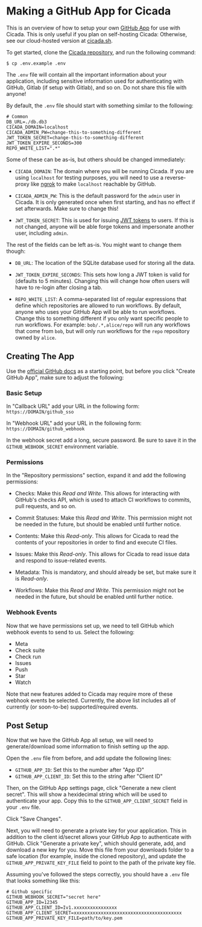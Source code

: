 # Making a GitHub App for Cicada

This is an overview of how to setup your own [GitHub App](https://docs.github.com/en/apps) for use with
Cicada. This is only useful if you plan on self-hosting Cicada: Otherwise, see our cloud-hosted version
at [cicada.sh](https://cicada.sh).

To get started, clone the [Cicada repository](https://github.com/Cicada-Software/cicada), and run the
following command:

```
$ cp .env.example .env
```

The `.env` file will contain all the important information about your application, including sensitive
information used for authenticating with GitHub, Gitlab (if setup with Gitlab), and so on. Do not share
this file with anyone!

By default, the `.env` file should start with something similar to the following:

```shell
# Common
DB_URL=./db.db3
CICADA_DOMAIN=localhost
CICADA_ADMIN_PW=change-this-to-something-different
JWT_TOKEN_SECRET=change-this-to-something-different
JWT_TOKEN_EXPIRE_SECONDS=300
REPO_WHITE_LIST=".*"
```

Some of these can be as-is, but others should be changed immediately:

* `CICADA_DOMAIN`: The domain where you will be running Cicada. If you are using `localhost` for
testing purposes, you will need to use a reverse-proxy like [ngrok](https://ngrok.com/) to make
`localhost` reachable by GitHub.

* `CICADA_ADMIN_PW`: This is the default password for the `admin` user in Cicada. It is only
generated once when first starting, and has no effect if set afterwards. Make sure to change
this!

* `JWT_TOKEN_SECRET`: This is used for issuing [JWT tokens](https://jwt.io/) to users. If this
is not changed, anyone will be able forge tokens and impersonate another user, including `admin`.

The rest of the fields can be left as-is. You might want to change them though:

* `DB_URL`: The location of the SQLite database used for storing all the data.

* `JWT_TOKEN_EXPIRE_SECONDS`: This sets how long a JWT token is valid for (defaults to 5 minutes).
Changing this will change how often users will have to re-login after closing a tab.

* `REPO_WHITE_LIST`: A comma-separated list of regular expressions that define which repositories
are allowed to run workflows. By default, anyone who uses your GitHub App will be able to run
workflows. Change this to something different if you only want specific people to run workflows.
For example: `bob/.*,alice/repo` will run any workflows that come from `bob`, but will only run
workflows for the `repo` repository owned by `alice`.

## Creating The App

Use the [official GitHub docs](https://docs.github.com/en/apps/creating-github-apps/creating-github-apps/creating-a-github-app)
as a starting point, but before you click "Create GitHub App", make sure to adjust the following:

### Basic Setup

In "Callback URL" add your URL in the following form: `https://DOMAIN/github_sso`

In "Webhook URL" add your URL in the following form: `https://DOMAIN/github_webhook`

In the webhook secret add a long, secure password. Be sure to save it in the `GITHUB_WEBHOOK_SECRET`
environment variable.

### Permissions

In the "Repository permissions" section, expand it and add the following permissions:

* Checks: Make this *Read and Write*. This allows for interacting with GitHub's checks API, which
is used to attach CI workflows to commits, pull requests, and so on.

* Commit Statuses: Make this *Read and Write*. This permission might not be needed in
the future, but should be enabled until further notice.

* Contents: Make this *Read-only*. This allows for Cicada to read the contents of your
repositories in order to find and execute CI files.

* Issues: Make this *Read-only*. This allows for Cicada to read issue data and respond to
issue-related events.

* Metadata: This is mandatory, and should already be set, but make sure it is *Read-only*.

* Workflows: Make this *Read and Write*. This permission might not be needed in
the future, but should be enabled until further notice.

### Webhook Events

Now that we have permissions set up, we need to tell GitHub which webhook events to send
to us. Select the following:

* Meta
* Check suite
* Check run
* Issues
* Push
* Star
* Watch

Note that new features added to Cicada may require more of these webhook events be selected.
Currently, the above list includes all of currently (or soon-to-be) supported/required
events.

## Post Setup

Now that we have the GitHub App all setup, we will need to generate/download some information
to finish setting up the app.

Open the `.env` file from before, and add update the following lines:

* `GITHUB_APP_ID`: Set this to the number after "App ID"
* `GITHUB_APP_CLIENT_ID`: Set this to the string after "Client ID"

Then, on the GitHub App settings page, click "Generate a new client secret". This will
show a hexidecimal string which will be used to authenticate your app. Copy this to the
`GITHUB_APP_CLIENT_SECRET` field in your `.env` file.

Click "Save Changes".

Next, you will need to generate a private key for your application. This in addition to
the client id/secret allows your GitHub App to authenticate with GitHub. Click "Generate
a private key", which should generate, add, and download a new key for you. Move this
file from your downloads folder to a safe location (for example, inside the cloned
repository), and update the `GITHUB_APP_PRIVATE_KEY_FILE` field to point to the path
of the private key file.

Assuming you've followed the steps correctly, you should have a `.env` file that looks
something like this:

```shell
# Github specific
GITHUB_WEBHOOK_SECRET="secret here"
GITHUB_APP_ID=12345
GITHUB_APP_CLIENT_ID=Iv1.xxxxxxxxxxxxxxxx
GITHUB_APP_CLIENT_SECRET=xxxxxxxxxxxxxxxxxxxxxxxxxxxxxxxxxxxxxxxx
GITHUB_APP_PRIVATE_KEY_FILE=path/to/key.pem
```
